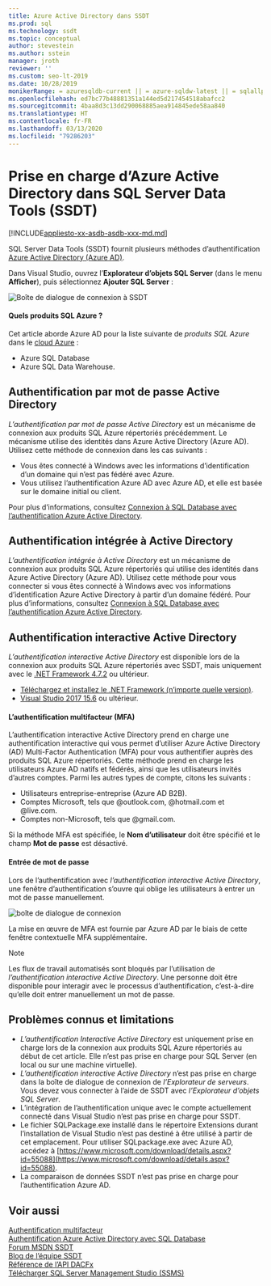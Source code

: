 ```yaml
---
title: Azure Active Directory dans SSDT
ms.prod: sql
ms.technology: ssdt
ms.topic: conceptual
author: stevestein
ms.author: sstein
manager: jroth
reviewer: ''
ms.custom: seo-lt-2019
ms.date: 10/28/2019
monikerRange: = azuresqldb-current || = azure-sqldw-latest || = sqlallproducts-allversions
ms.openlocfilehash: ed7bc77b48881351a144ed5d217454518abafcc2
ms.sourcegitcommit: 4baa8d3c13dd290068885aea914845ede58aa840
ms.translationtype: HT
ms.contentlocale: fr-FR
ms.lasthandoff: 03/13/2020
ms.locfileid: "79286203"
---
```

# <a name="azure-active-directory-support-in-sql-server-data-tools-ssdt"></a>Prise en charge d’Azure Active Directory dans SQL Server Data Tools (SSDT)

[!INCLUDE[appliesto-xx-asdb-asdb-xxx-md.md](../includes/appliesto-xx-asdb-asdw-xxx-md.md)]

SQL Server Data Tools (SSDT) fournit plusieurs méthodes d’authentification [Azure Active Directory (Azure AD)](https://docs.microsoft.com/azure/active-directory/active-directory-whatis).

Dans Visual Studio, ouvrez l’**Explorateur d’objets SQL Server** (dans le menu **Afficher**), puis sélectionnez **Ajouter SQL Server** :

![Boîte de dialogue de connexion à SSDT](media/azure-active-directory/interactive.png)

#### <a name="which-azure-sql-products"></a>Quels produits SQL Azure ?

Cet article aborde Azure AD pour la liste suivante de *produits SQL Azure* dans le [cloud Azure](https://azure.microsoft.com/) :

- Azure SQL Database
- Azure SQL Data Warehouse.

## <a name="active-directory-password-authentication"></a>Authentification par mot de passe Active Directory

*L’authentification par mot de passe Active Directory* est un mécanisme de connexion aux produits SQL Azure répertoriés précédemment. Le mécanisme utilise des identités dans Azure Active Directory (Azure AD). Utilisez cette méthode de connexion dans les cas suivants :

- Vous êtes connecté à Windows avec les informations d’identification d’un domaine qui n’est pas fédéré avec Azure.
- Vous utilisez l’authentification Azure AD avec Azure AD, et elle est basée sur le domaine initial ou client.

Pour plus d’informations, consultez [Connexion à SQL Database avec l’authentification Azure Active Directory](https://docs.microsoft.com/azure/sql-database/sql-database-aad-authentication).  

## <a name="active-directory-integrated-authentication"></a>Authentification intégrée à Active Directory

*L’authentification intégrée à Active Directory* est un mécanisme de connexion aux produits SQL Azure répertoriés qui utilise des identités dans Azure Active Directory (Azure AD). Utilisez cette méthode pour vous connecter si vous êtes connecté à Windows avec vos informations d’identification Azure Active Directory à partir d’un domaine fédéré. Pour plus d’informations, consultez [Connexion à SQL Database avec l’authentification Azure Active Directory](https://docs.microsoft.com/azure/sql-database/sql-database-aad-authentication).

## <a name="active-directory-interactive-authentication"></a>Authentification interactive Active Directory

*L’authentification interactive Active Directory* est disponible lors de la connexion aux produits SQL Azure répertoriés avec SSDT, mais uniquement avec le [.NET Framework 4.7.2](https://docs.microsoft.com/dotnet/api/?view=netframework-4.7.2) ou ultérieur.

- [Téléchargez et installez le .NET Framework (n’importe quelle version)](https://www.microsoft.com/net/download/all).
- [Visual Studio 2017 15.6](https://docs.microsoft.com/visualstudio/releasenotes/vs2017-relnotes) ou ultérieur.

#### <a name="multi-factor-authentication-mfa"></a>L’authentification multifacteur (MFA)

L’authentification interactive Active Directory prend en charge une authentification interactive qui vous permet d’utiliser Azure Active Directory (AD) Multi-Factor Authentication (MFA) pour vous authentifier auprès des produits SQL Azure répertoriés. Cette méthode prend en charge les utilisateurs Azure AD natifs et fédérés, ainsi que les utilisateurs invités d’autres comptes. Parmi les autres types de compte, citons les suivants :

- Utilisateurs entreprise-entreprise (Azure AD B2B).
- Comptes Microsoft, tels que @outlook.com, @hotmail.com et @live.com.
- Comptes non-Microsoft, tels que @gmail.com.

Si la méthode MFA est spécifiée, le **Nom d’utilisateur** doit être spécifié et le champ **Mot de passe** est désactivé. 

#### <a name="password-entry"></a>Entrée de mot de passe

Lors de l’authentification avec *l’authentification interactive Active Directory*, une fenêtre d’authentification s’ouvre qui oblige les utilisateurs à entrer un mot de passe manuellement.

![boîte de dialogue de connexion](media/azure-active-directory/sign-in.png)

La mise en œuvre de MFA est fournie par Azure AD par le biais de cette fenêtre contextuelle MFA supplémentaire.

> [!NOTE]
> Les flux de travail automatisés sont bloqués par l’utilisation de *l’authentification interactive Active Directory*. Une personne doit être disponible pour interagir avec le processus d’authentification, c’est-à-dire qu’elle doit entrer manuellement un mot de passe.

## <a name="known-issues-and-limitations"></a>Problèmes connus et limitations

- *L’authentification Interactive Active Directory* est uniquement prise en charge lors de la connexion aux produits SQL Azure répertoriés au début de cet article. Elle n’est pas prise en charge pour SQL Server (en local ou sur une machine virtuelle).
- *L’authentification interactive Active Directory* n’est pas prise en charge dans la boîte de dialogue de connexion de *l’Explorateur de serveurs*. Vous devez vous connecter à l’aide de SSDT avec *l’Explorateur d’objets SQL Server*.
- L’intégration de l’authentification unique avec le compte actuellement connecté dans Visual Studio n’est pas prise en charge pour SSDT.
- Le fichier SQLPackage.exe installé dans le répertoire Extensions durant l’installation de Visual Studio n’est pas destiné à être utilisé à partir de cet emplacement. Pour utiliser SQLpackage.exe avec Azure AD, accédez à [https://www.microsoft.com/download/details.aspx?id=55088](https://www.microsoft.com/download/details.aspx?id=55088). 
- La comparaison de données SSDT n’est pas prise en charge pour l’authentification Azure AD.  


## <a name="see-also"></a>Voir aussi  

[Authentification multifacteur](https://docs.microsoft.com/azure/sql-database/sql-database-ssms-mfa-authentication)  
[Authentification Azure Active Directory avec SQL Database](https://docs.microsoft.com/azure/sql-database/sql-database-aad-authentication-configure)  
[Forum MSDN SSDT](https://social.msdn.microsoft.com/Forums/sqlserver/home?forum=ssdt)  
[Blog de l’équipe SSDT](https://blogs.msdn.com/b/ssdt/)  
[Référence de l’API DACFx](https://msdn.microsoft.com/library/dn645454.aspx)  
[Télécharger SQL Server Management Studio (SSMS)](../ssms/download-sql-server-management-studio-ssms.md)  
